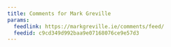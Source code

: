 ```yaml
---
title: Comments for Mark Greville
params:
  feedlink: https://markgreville.ie/comments/feed/
  feedid: c9cd349d992baa9e07168076ce9e57d3
---
```

